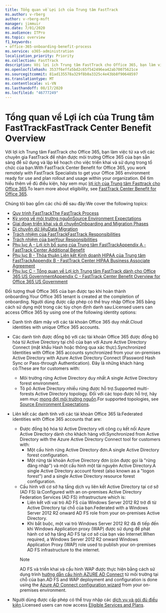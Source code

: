 ```yaml
---
title: Tổng quan về Lợi ích của Trung tâm FastTrack
ms.author: v-rberg
author: v-rberg-msft
manager: jimmuir
ms.date: 7/01/2020
ms.audience: ITPro
ms.topic: overview
f1_keywords:
- office-365-onboarding-benefit-process
ms.service: o365-administration
localization_priority: Priority
ms.collection: FastTrack
description: Với lợi ích Trung tâm FastTrack cho Office 365, bạn làm việc từ xa với các chuyên gia FastTrack để nhận được môi trường Office 365 của bạn sẵn sàng để sử dụng và lập kế hoạch cho việc triển khai và sử dụng trong tổ chức của bạn. Để tìm hiểu thêm về đủ điều kiện, hãy xem mục lợi ích của Trung tâm FastTrack cho Office 365.
ms.openlocfilehash: 3537f6effa5bd2c65f542496ea42ab70075621ce
ms.sourcegitcommit: 81ad135578a329f8b0a3325c4e43bb8f90648597
ms.translationtype: MT
ms.contentlocale: vi-VN
ms.lasthandoff: 08/17/2020
ms.locfileid: "46777249"
---
```

# <a name="fasttrack-center-benefit-overview"></a><span data-ttu-id="ad326-104">Tổng quan về Lợi ích của Trung tâm FastTrack</span><span class="sxs-lookup"><span data-stu-id="ad326-104">FastTrack Center Benefit Overview</span></span>

<span data-ttu-id="ad326-105">Với lợi ích Trung tâm FastTrack cho Office 365, bạn làm việc từ xa với các chuyên gia FastTrack để nhận được môi trường Office 365 của bạn sẵn sàng để sử dụng và lập kế hoạch cho việc triển khai và sử dụng trong tổ chức của bạn.</span><span class="sxs-lookup"><span data-stu-id="ad326-105">With FastTrack Center Benefit for Office 365, you work remotely with FastTrack Specialists to get your Office 365 environment ready for use and plan rollout and usage within your organization.</span></span> <span data-ttu-id="ad326-106">Để tìm hiểu thêm về đủ điều kiện, hãy xem mục [lợi ích của Trung tâm Fasttrack cho Office 365](O365-fasttrack-benefit-for-office-365.md).</span><span class="sxs-lookup"><span data-stu-id="ad326-106">To learn more about eligibility, see [FastTrack Center Benefit for Office 365](O365-fasttrack-benefit-for-office-365.md).</span></span>
  
<span data-ttu-id="ad326-107">Chúng tôi bao gồm các chủ đề sau đây:</span><span class="sxs-lookup"><span data-stu-id="ad326-107">We cover the following topics:</span></span>
- [<span data-ttu-id="ad326-108">Quy trình FastTrack</span><span class="sxs-lookup"><span data-stu-id="ad326-108">The FastTrack Process</span></span>](O365-fasttrack-process.md) 
- [<span data-ttu-id="ad326-109">Kỳ vọng về môi trường nguồn</span><span class="sxs-lookup"><span data-stu-id="ad326-109">Source Environment Expectations</span></span>](O365-source-environment-expectations.md)
- [<span data-ttu-id="ad326-110">Giai đoạn triển khai và di chuyển</span><span class="sxs-lookup"><span data-stu-id="ad326-110">Onboarding and Migration Phases</span></span>](O365-onboarding-and-migration.md)
- [<span data-ttu-id="ad326-111">Di chuyển dữ liệu</span><span class="sxs-lookup"><span data-stu-id="ad326-111">Data Migration</span></span>](O365-data-migration.md)
- [<span data-ttu-id="ad326-112">Trách nhiệm của FastTrack</span><span class="sxs-lookup"><span data-stu-id="ad326-112">FastTrack Responsibilities</span></span>](O365-fasttrack-responsibilities.md)
- [<span data-ttu-id="ad326-113">Trách nhiệm của bạn</span><span class="sxs-lookup"><span data-stu-id="ad326-113">Your Responsibilities</span></span>](O365-your-responsibilities.md) 
- [<span data-ttu-id="ad326-114">Phụ lục A - Lợi ích bổ sung của Trung tâm FastTrack</span><span class="sxs-lookup"><span data-stu-id="ad326-114">Appendix A - FastTrack Center Additional Benefit</span></span>](O365-fasttrack-additional-benefits.md)
- [<span data-ttu-id="ad326-115">Phụ lục B - Thỏa thuận Liên kết Kinh doanh HIPAA của Trung tâm FastTrack</span><span class="sxs-lookup"><span data-stu-id="ad326-115">Appendix B - FastTrack Center HIPAA Business Associate Agreement</span></span>](O365-hipaa-business-associate-agreement.md)
- [<span data-ttu-id="ad326-116">Phụ lục C - Tổng quan về Lợi ích Trung tâm FastTrack dành cho Office 365 US Government</span><span class="sxs-lookup"><span data-stu-id="ad326-116">Appendix C - FastTrack Center Benefit Overview for Office 365 US Government</span></span>](US-Gov-appendix-overview.md)
    
<span data-ttu-id="ad326-117">Đối tượng thuê Office 365 của bạn được tạo khi hoàn thành onboarding.</span><span class="sxs-lookup"><span data-stu-id="ad326-117">Your Office 365 tenant is created at the completion of onboarding.</span></span> <span data-ttu-id="ad326-118">Người dùng được cấp phép có thể truy nhập Office 365 bằng cách sử dụng một trong các tùy chọn định danh sau:</span><span class="sxs-lookup"><span data-stu-id="ad326-118">Licensed users can access Office 365 by using one of the following identity options:</span></span>
- <span data-ttu-id="ad326-119">Danh tính đám mây với các tài khoản Office 365 duy nhất.</span><span class="sxs-lookup"><span data-stu-id="ad326-119">Cloud identities with unique Office 365 accounts.</span></span>
- <span data-ttu-id="ad326-120">Các danh tính được đồng bộ với các tài khoản Office 365 được đồng bộ hóa từ Active Directory tại chỗ của bạn với Azure Active Directory Connect (mật khẩu Hash hoặc thông qua xác thực).</span><span class="sxs-lookup"><span data-stu-id="ad326-120">Synchronized Identities with Office 365 accounts synchronized from your on-premises Active Directory with Azure Active Directory Connect (Password Hash Sync or Pass-through Authentication).</span></span> <span data-ttu-id="ad326-121">Đây là những khách hàng có:</span><span class="sxs-lookup"><span data-stu-id="ad326-121">These are for customers with:</span></span>
  - <span data-ttu-id="ad326-122">Môi trường rừng Active Directory duy nhất.</span><span class="sxs-lookup"><span data-stu-id="ad326-122">A single Active Directory forest environment.</span></span>
  - <span data-ttu-id="ad326-123">Tô pô Active Directory nhiều rừng được hỗ trợ.</span><span class="sxs-lookup"><span data-stu-id="ad326-123">Supported multi-forests Active Directory topology.</span></span> <span data-ttu-id="ad326-124">Đối với các topo được hỗ trợ, hãy xem mục [mong đợi môi trường nguồn](O365-source-environment-expectations.md).</span><span class="sxs-lookup"><span data-stu-id="ad326-124">For supported topologies, see [Source Environment Expectations](O365-source-environment-expectations.md).</span></span>
- <span data-ttu-id="ad326-125">Liên kết các danh tính với các tài khoản Office 365 là:</span><span class="sxs-lookup"><span data-stu-id="ad326-125">Federated identities with Office 365 accounts that are:</span></span>
  - <span data-ttu-id="ad326-126">Được đồng bộ hóa từ Active Directory với công cụ kết nối Azure Active Directory dành cho khách hàng với:</span><span class="sxs-lookup"><span data-stu-id="ad326-126">Synchronized from Active Directory with the Azure Active Directory Connect tool for customers with:</span></span>
      - <span data-ttu-id="ad326-127">Một cấu hình rừng Active Directory đơn.</span><span class="sxs-lookup"><span data-stu-id="ad326-127">A single Active Directory forest configuration.</span></span>
      - <span data-ttu-id="ad326-128">Một rừng tài khoản Active Directory đơn (còn được gọi là "rừng đăng nhập") và một cấu hình một tài nguyên Active Directory.</span><span class="sxs-lookup"><span data-stu-id="ad326-128">A single Active Directory account forest (also known as a "logon forest") and a single Active Directory resource forest configuration.</span></span>
  - <span data-ttu-id="ad326-129">Cấu hình với cơ sở hạ tầng dịch vụ liên kết Active Directory tại cơ sở (AD FS) là:</span><span class="sxs-lookup"><span data-stu-id="ad326-129">Configured with an on-premises Active Directory Federation Services (AD FS) infrastructure which is:</span></span>
      - <span data-ttu-id="ad326-130">Liên kết với vai trò AD FS của Windows Server 2012 R2 trở đi từ Active Directory tại chỗ của bạn.</span><span class="sxs-lookup"><span data-stu-id="ad326-130">Federated with a Windows Server 2012 R2 onward AD FS role from your on-premises Active Directory.</span></span>
      - <span data-ttu-id="ad326-131">Khi bắt buộc, một vai trò Windows Server 2012 R2 đã đi tiếp đến khi Windows Application proxy (WAP) được sử dụng để phát hành cơ sở hạ tầng AD FS tại cơ sở của bạn vào Internet.</span><span class="sxs-lookup"><span data-stu-id="ad326-131">When required, a Windows Server 2012 R2 onward Windows Application Proxy (WAP) role used to publish your on-premises AD FS infrastructure to the internet.</span></span>
    > [!NOTE]
    > <span data-ttu-id="ad326-132">AD FS và triển khai và cấu hình WAP được thực hiện bằng cách sử dụng trình [hướng dẫn cấu hình AZURE AD Connect](https://go.microsoft.com/fwlink/?linkid=844794) từ môi trường tại chỗ của bạn.</span><span class="sxs-lookup"><span data-stu-id="ad326-132">AD FS and WAP deployment and configuration is done using the [Azure AD Connect configuration wizard](https://go.microsoft.com/fwlink/?linkid=844794) from your on-premises environment.</span></span> 
  
- <span data-ttu-id="ad326-133">Người dùng được cấp phép có thể truy nhập các [dịch vụ và gói đủ điều kiện](M365-eligible-services-and-plans.md).</span><span class="sxs-lookup"><span data-stu-id="ad326-133">Licensed users can now access [Eligible Services and Plans](M365-eligible-services-and-plans.md).</span></span>

